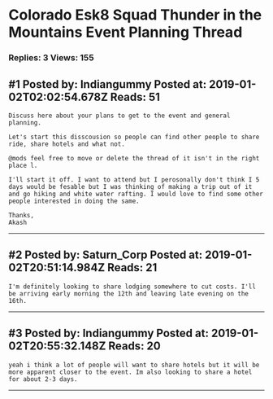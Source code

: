 # Colorado Esk8 Squad Thunder in the Mountains Event Planning Thread

### Replies: 3 Views: 155

## \#1 Posted by: Indiangummy Posted at: 2019-01-02T02:02:54.678Z Reads: 51

```
Discuss here about your plans to get to the event and general planning. 

Let's start this disscousion so people can find other people to share ride, share hotels and what not. 

@mods feel free to move or delete the thread of it isn't in the right place l. 

I'll start it off. I want to attend but I perosonally don't think I 5 days would be fesable but I was thinking of making a trip out of it and go hiking and white water rafting. I would love to find some other people interested in doing the same. 

Thanks,
Akash
```

---
## \#2 Posted by: Saturn_Corp Posted at: 2019-01-02T20:51:14.984Z Reads: 21

```
I'm definitely looking to share lodging somewhere to cut costs. I'll be arriving early morning the 12th and leaving late evening on the 16th.
```

---
## \#3 Posted by: Indiangummy Posted at: 2019-01-02T20:55:32.148Z Reads: 20

```
yeah i think a lot of people will want to share hotels but it will be more apparent closer to the event. Im also looking to share a hotel for about 2-3 days.
```

---
